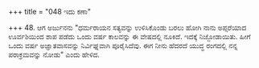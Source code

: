 +++
title = "048 ಇದು ಕಣಾ"

+++
48. ಆಗ ಅರ್ಜುನನು "ಧರ್ಮರಾಯನ ಸತ್ಯವನ್ನು ಉಳಿಸಿಕೊಂಡು ಬರಲು ಹೋಗಿ ನಾನು ಅಪ್ಸರೆಯಾದ ಊರ್ವಶಿಯಿಂದ ಶಾಪ ಪಡೆದು ಒಂದು ವರ್ಷ ಕಾಲವನ್ನು ಈ ವೇಷದಲ್ಲಿ ನೂಕಿದೆ. ಇದಕ್ಕೆ ನಿಜ್ಜೋಡಾಯಿತು. ಹೀಗೆ ಒಂದು ವರ್ಷ ಅಜ್ಞಾತವಾಸವನ್ನು ನಿರ್ವಿಘ್ನವಾಗಿ ಪೂರೈಸಿದೆವು. ಈಗ ನೀನು ಹೆದರದೆ ಯುದ್ಧ ರಂಗದಲ್ಲಿ ನನ್ನ ಪರಾಕ್ರಮವನ್ನು ನೋಡು" ಎಂದು ಹೇಳಿದ.